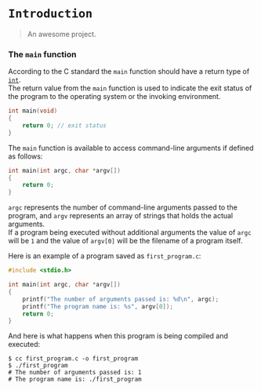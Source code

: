 # `Introduction`

> An awesome project.

### The `main` function

According to the C standard the `main` function should have a return type of [`int`](/data-types/int/).  
The return value from the `main` function is used to indicate the exit status of the program to the operating system or the invoking environment.

```c
int main(void)
{
    return 0; // exit status
}
```

The `main` function is available to access command-line arguments if defined as follows:

```c
int main(int argc, char *argv[])
{
    return 0;
}
```

`argc` represents the number of command-line arguments passed to the program, and `argv` represents an array of strings that holds the actual arguments.  
If a program being executed without additional arguments the value of `argc` will be `1` and the value of `argv[0]` will be the filename of a program itself.

Here is an example of a program saved as `first_program.c`:

```c
#include <stdio.h>

int main(int argc, char *argv[])
{
    printf("The number of arguments passed is: %d\n", argc);
    printf("The program name is: %s", argv[0]);
    return 0;
}
```

And here is what happens when this program is being compiled and executed:

```shell
$ cc first_program.c -o first_program
$ ./first_program
# The number of arguments passed is: 1
# The program name is: ./first_program
```
